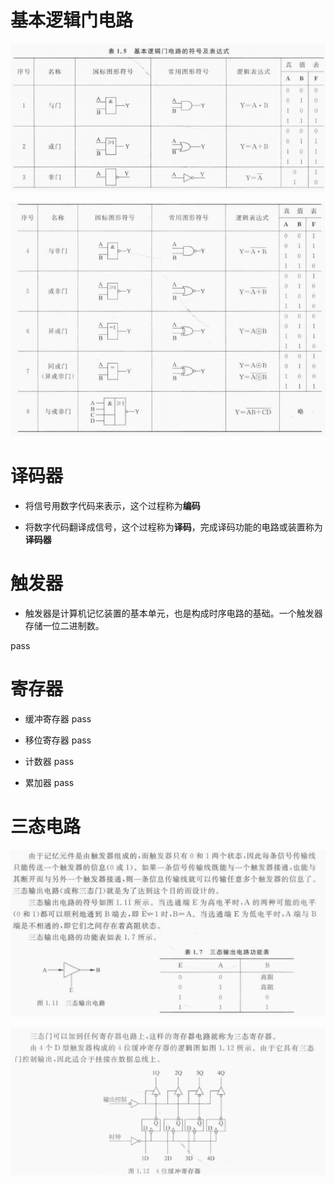 # 基本逻辑门电路

![Alt text](image-6.png)

![Alt text](image-7.png)

# 译码器
* 将信号用数字代码来表示，这个过程称为**编码**

* 将数字代码翻译成信号，这个过程称为**译码**，完成译码功能的电路或装置称为**译码器**

# 触发器
* 触发器是计算机记忆装置的基本单元，也是构成时序电路的基础。一个触发器存储一位二进制数。

pass
# 寄存器
* 缓冲寄存器
    pass

* 移位寄存器
    pass

* 计数器
    pass

* 累加器
    pass

# 三态电路

![Alt text](image-8.png)

![Alt text](image-9.png)

